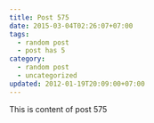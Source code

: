 ```yaml
---
title: Post 575
date: 2015-03-04T02:26:07+07:00
tags:
  - random post
  - post has 5
category:
  - random post
  - uncategorized
updated: 2012-01-19T20:09:00+07:00
---
```

This is content of post 575